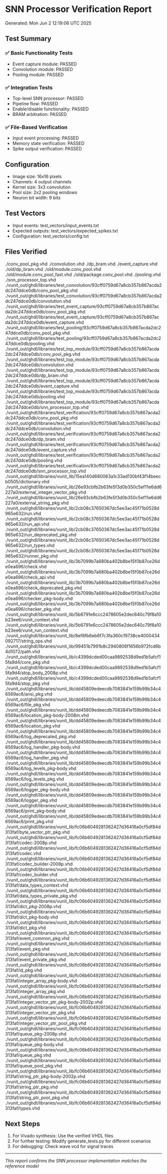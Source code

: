 # SNN Processor Verification Report

Generated: Mon Jun  2 12:19:06 UTC 2025

## Test Summary

### ✅ Basic Functionality Tests
- Event capture module: PASSED
- Convolution module: PASSED  
- Pooling module: PASSED

### ✅ Integration Tests
- Top-level SNN processor: PASSED
- Pipeline flow: PASSED
- Enable/disable functionality: PASSED
- BRAM arbitration: PASSED

### ✅ File-Based Verification
- Input event processing: PASSED
- Memory state verification: PASSED
- Spike output verification: PASSED

## Configuration
- Image size: 16x16 pixels
- Channels: 4 output channels
- Kernel size: 3x3 convolution
- Pool size: 2x2 pooling windows
- Neuron bit width: 9 bits

## Test Vectors
- Input events: test_vectors/input_events.txt
- Expected outputs: test_vectors/expected_spikes.txt
- Configuration: test_vectors/config.txt

## Files Verified
./conv_pool_pkg.vhd
./convolution.vhd
./dp_bram.vhd
./event_capture.vhd
./old/dp_bram.vhd
./old/module.conv_pool.vhd
./old/module.conv_pool_fast.vhd
./old/package.conv_pool.vhd
./pooling.vhd
./snn_processor_top.vhd
./vunit_out/ghdl/libraries/test_convolution/93cff0759d67a8cb357b867acda2dc247ddce0db/conv_pool_pkg.vhd
./vunit_out/ghdl/libraries/test_convolution/93cff0759d67a8cb357b867acda2dc247ddce0db/convolution.vhd
./vunit_out/ghdl/libraries/test_event_capture/93cff0759d67a8cb357b867acda2dc247ddce0db/conv_pool_pkg.vhd
./vunit_out/ghdl/libraries/test_event_capture/93cff0759d67a8cb357b867acda2dc247ddce0db/event_capture.vhd
./vunit_out/ghdl/libraries/test_pooling/93cff0759d67a8cb357b867acda2dc247ddce0db/conv_pool_pkg.vhd
./vunit_out/ghdl/libraries/test_pooling/93cff0759d67a8cb357b867acda2dc247ddce0db/pooling.vhd
./vunit_out/ghdl/libraries/test_top_module/93cff0759d67a8cb357b867acda2dc247ddce0db/conv_pool_pkg.vhd
./vunit_out/ghdl/libraries/test_top_module/93cff0759d67a8cb357b867acda2dc247ddce0db/convolution.vhd
./vunit_out/ghdl/libraries/test_top_module/93cff0759d67a8cb357b867acda2dc247ddce0db/dp_bram.vhd
./vunit_out/ghdl/libraries/test_top_module/93cff0759d67a8cb357b867acda2dc247ddce0db/event_capture.vhd
./vunit_out/ghdl/libraries/test_top_module/93cff0759d67a8cb357b867acda2dc247ddce0db/pooling.vhd
./vunit_out/ghdl/libraries/test_top_module/93cff0759d67a8cb357b867acda2dc247ddce0db/snn_processor_top.vhd
./vunit_out/ghdl/libraries/test_verification/93cff0759d67a8cb357b867acda2dc247ddce0db/conv_pool_pkg.vhd
./vunit_out/ghdl/libraries/test_verification/93cff0759d67a8cb357b867acda2dc247ddce0db/convolution.vhd
./vunit_out/ghdl/libraries/test_verification/93cff0759d67a8cb357b867acda2dc247ddce0db/dp_bram.vhd
./vunit_out/ghdl/libraries/test_verification/93cff0759d67a8cb357b867acda2dc247ddce0db/event_capture.vhd
./vunit_out/ghdl/libraries/test_verification/93cff0759d67a8cb357b867acda2dc247ddce0db/pooling.vhd
./vunit_out/ghdl/libraries/test_verification/93cff0759d67a8cb357b867acda2dc247ddce0db/snn_processor_top.vhd
./vunit_out/ghdl/libraries/vunit_lib/15ea140d680063a1c33ad130bf43f14beecb0505/dictionary.vhd
./vunit_out/ghdl/libraries/vunit_lib/26e93cbfb2b63fe5f3d0b350c5ef11e6dd6227a0/external_integer_vector_pkg.vhd
./vunit_out/ghdl/libraries/vunit_lib/26e93cbfb2b63fe5f3d0b350c5ef11e6dd6227a0/external_string_pkg.vhd
./vunit_out/ghdl/libraries/vunit_lib/2cb08c37650367dc5ee3ac45f71b0528d965e632/run.vhd
./vunit_out/ghdl/libraries/vunit_lib/2cb08c37650367dc5ee3ac45f71b0528d965e632/run_api.vhd
./vunit_out/ghdl/libraries/vunit_lib/2cb08c37650367dc5ee3ac45f71b0528d965e632/run_deprecated_pkg.vhd
./vunit_out/ghdl/libraries/vunit_lib/2cb08c37650367dc5ee3ac45f71b0528d965e632/run_types.vhd
./vunit_out/ghdl/libraries/vunit_lib/2cb08c37650367dc5ee3ac45f71b0528d965e632/runner_pkg.vhd
./vunit_out/ghdl/libraries/vunit_lib/3b7099b7a680ba402b8be15f0b87ce26de0ea696/check.vhd
./vunit_out/ghdl/libraries/vunit_lib/3b7099b7a680ba402b8be15f0b87ce26de0ea696/check_api.vhd
./vunit_out/ghdl/libraries/vunit_lib/3b7099b7a680ba402b8be15f0b87ce26de0ea696/check_deprecated_pkg.vhd
./vunit_out/ghdl/libraries/vunit_lib/3b7099b7a680ba402b8be15f0b87ce26de0ea696/checker_pkg-body.vhd
./vunit_out/ghdl/libraries/vunit_lib/3b7099b7a680ba402b8be15f0b87ce26de0ea696/checker_pkg.vhd
./vunit_out/ghdl/libraries/vunit_lib/5b6791e6ccc2478605e2dec640c79f8a10b23ee6/vunit_context.vhd
./vunit_out/ghdl/libraries/vunit_lib/5b6791e6ccc2478605e2dec640c79f8a10b23ee6/vunit_run_context.vhd
./vunit_out/ghdl/libraries/vunit_lib/8ef8fb6eb6f7c3fa360c19738ce4000434092717/string_ops.vhd
./vunit_out/ghdl/libraries/vunit_lib/99451b7991b8c2940806f1656b972fcd6b4d1072/path.vhd
./vunit_out/ghdl/libraries/vunit_lib/c4399dcded00caa9892538d9ed1b5afcf15fa9d4/core_pkg.vhd
./vunit_out/ghdl/libraries/vunit_lib/c4399dcded00caa9892538d9ed1b5afcf15fa9d4/stop_body_2008p.vhd
./vunit_out/ghdl/libraries/vunit_lib/c4399dcded00caa9892538d9ed1b5afcf15fa9d4/stop_pkg.vhd
./vunit_out/ghdl/libraries/vunit_lib/dd45809edeecdb7083841e159b99b34c46569ac6/ansi_pkg.vhd
./vunit_out/ghdl/libraries/vunit_lib/dd45809edeecdb7083841e159b99b34c46569ac6/file_pkg.vhd
./vunit_out/ghdl/libraries/vunit_lib/dd45809edeecdb7083841e159b99b34c46569ac6/location_pkg-body-2008m.vhd
./vunit_out/ghdl/libraries/vunit_lib/dd45809edeecdb7083841e159b99b34c46569ac6/location_pkg.vhd
./vunit_out/ghdl/libraries/vunit_lib/dd45809edeecdb7083841e159b99b34c46569ac6/log_deprecated_pkg.vhd
./vunit_out/ghdl/libraries/vunit_lib/dd45809edeecdb7083841e159b99b34c46569ac6/log_handler_pkg-body.vhd
./vunit_out/ghdl/libraries/vunit_lib/dd45809edeecdb7083841e159b99b34c46569ac6/log_handler_pkg.vhd
./vunit_out/ghdl/libraries/vunit_lib/dd45809edeecdb7083841e159b99b34c46569ac6/log_levels_pkg-body.vhd
./vunit_out/ghdl/libraries/vunit_lib/dd45809edeecdb7083841e159b99b34c46569ac6/log_levels_pkg.vhd
./vunit_out/ghdl/libraries/vunit_lib/dd45809edeecdb7083841e159b99b34c46569ac6/logger_pkg-body.vhd
./vunit_out/ghdl/libraries/vunit_lib/dd45809edeecdb7083841e159b99b34c46569ac6/logger_pkg.vhd
./vunit_out/ghdl/libraries/vunit_lib/dd45809edeecdb7083841e159b99b34c46569ac6/print_pkg-body.vhd
./vunit_out/ghdl/libraries/vunit_lib/dd45809edeecdb7083841e159b99b34c46569ac6/print_pkg.vhd
./vunit_out/ghdl/libraries/vunit_lib/fc06b6049281362427d36416a0cf5df84d313faf/byte_vector_ptr_pkg.vhd
./vunit_out/ghdl/libraries/vunit_lib/fc06b6049281362427d36416a0cf5df84d313faf/codec-2008p.vhd
./vunit_out/ghdl/libraries/vunit_lib/fc06b6049281362427d36416a0cf5df84d313faf/codec.vhd
./vunit_out/ghdl/libraries/vunit_lib/fc06b6049281362427d36416a0cf5df84d313faf/codec_builder-2008p.vhd
./vunit_out/ghdl/libraries/vunit_lib/fc06b6049281362427d36416a0cf5df84d313faf/codec_builder.vhd
./vunit_out/ghdl/libraries/vunit_lib/fc06b6049281362427d36416a0cf5df84d313faf/data_types_context.vhd
./vunit_out/ghdl/libraries/vunit_lib/fc06b6049281362427d36416a0cf5df84d313faf/data_types_private_pkg.vhd
./vunit_out/ghdl/libraries/vunit_lib/fc06b6049281362427d36416a0cf5df84d313faf/dict_pkg-2008p.vhd
./vunit_out/ghdl/libraries/vunit_lib/fc06b6049281362427d36416a0cf5df84d313faf/dict_pkg-body.vhd
./vunit_out/ghdl/libraries/vunit_lib/fc06b6049281362427d36416a0cf5df84d313faf/dict_pkg.vhd
./vunit_out/ghdl/libraries/vunit_lib/fc06b6049281362427d36416a0cf5df84d313faf/event_common_pkg.vhd
./vunit_out/ghdl/libraries/vunit_lib/fc06b6049281362427d36416a0cf5df84d313faf/event_pkg.vhd
./vunit_out/ghdl/libraries/vunit_lib/fc06b6049281362427d36416a0cf5df84d313faf/event_private_pkg.vhd
./vunit_out/ghdl/libraries/vunit_lib/fc06b6049281362427d36416a0cf5df84d313faf/id_pkg.vhd
./vunit_out/ghdl/libraries/vunit_lib/fc06b6049281362427d36416a0cf5df84d313faf/integer_array_pkg-body.vhd
./vunit_out/ghdl/libraries/vunit_lib/fc06b6049281362427d36416a0cf5df84d313faf/integer_array_pkg.vhd
./vunit_out/ghdl/libraries/vunit_lib/fc06b6049281362427d36416a0cf5df84d313faf/integer_vector_ptr_pkg-body-2002p.vhd
./vunit_out/ghdl/libraries/vunit_lib/fc06b6049281362427d36416a0cf5df84d313faf/integer_vector_ptr_pkg.vhd
./vunit_out/ghdl/libraries/vunit_lib/fc06b6049281362427d36416a0cf5df84d313faf/integer_vector_ptr_pool_pkg.vhd
./vunit_out/ghdl/libraries/vunit_lib/fc06b6049281362427d36416a0cf5df84d313faf/queue_pkg-2008p.vhd
./vunit_out/ghdl/libraries/vunit_lib/fc06b6049281362427d36416a0cf5df84d313faf/queue_pkg-body.vhd
./vunit_out/ghdl/libraries/vunit_lib/fc06b6049281362427d36416a0cf5df84d313faf/queue_pkg.vhd
./vunit_out/ghdl/libraries/vunit_lib/fc06b6049281362427d36416a0cf5df84d313faf/queue_pool_pkg.vhd
./vunit_out/ghdl/libraries/vunit_lib/fc06b6049281362427d36416a0cf5df84d313faf/string_ptr_pkg-body-2002p.vhd
./vunit_out/ghdl/libraries/vunit_lib/fc06b6049281362427d36416a0cf5df84d313faf/string_ptr_pkg.vhd
./vunit_out/ghdl/libraries/vunit_lib/fc06b6049281362427d36416a0cf5df84d313faf/string_ptr_pool_pkg.vhd
./vunit_out/ghdl/libraries/vunit_lib/fc06b6049281362427d36416a0cf5df84d313faf/types.vhd

## Next Steps
1. For Vivado synthesis: Use the verified VHDL files
2. For further testing: Modify generate_tests.py for different scenarios
3. For debugging: Check wave.vcd for signal traces

---
*This report confirms the SNN processor implementation matches the reference model*
